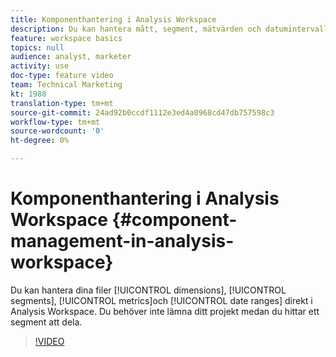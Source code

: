 ```yaml
---
title: Komponenthantering i Analysis Workspace
description: Du kan hantera mått, segment, mätvärden och datumintervall direkt i Analysis Workspace. Du behöver inte lämna ditt projekt medan du hittar ett segment att dela.
feature: workspace basics
topics: null
audience: analyst, marketer
activity: use
doc-type: feature video
team: Technical Marketing
kt: 1988
translation-type: tm+mt
source-git-commit: 24ad92b0ccdf1112e3ed4a0968cd47db757598c3
workflow-type: tm+mt
source-wordcount: '0'
ht-degree: 0%

---
```



# Komponenthantering i Analysis Workspace {#component-management-in-analysis-workspace}

Du kan hantera dina filer [!UICONTROL dimensions], [!UICONTROL segments], [!UICONTROL metrics]och [!UICONTROL date ranges] direkt i Analysis Workspace. Du behöver inte lämna ditt projekt medan du hittar ett segment att dela.

>[!VIDEO](https://video.tv.adobe.com/v/24095/?quality=12)
